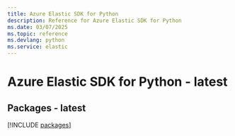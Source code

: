 ```yaml
---
title: Azure Elastic SDK for Python
description: Reference for Azure Elastic SDK for Python
ms.date: 03/07/2025
ms.topic: reference
ms.devlang: python
ms.service: elastic
---
```

# Azure Elastic SDK for Python - latest
## Packages - latest
[!INCLUDE [packages](elastic-index.md)]